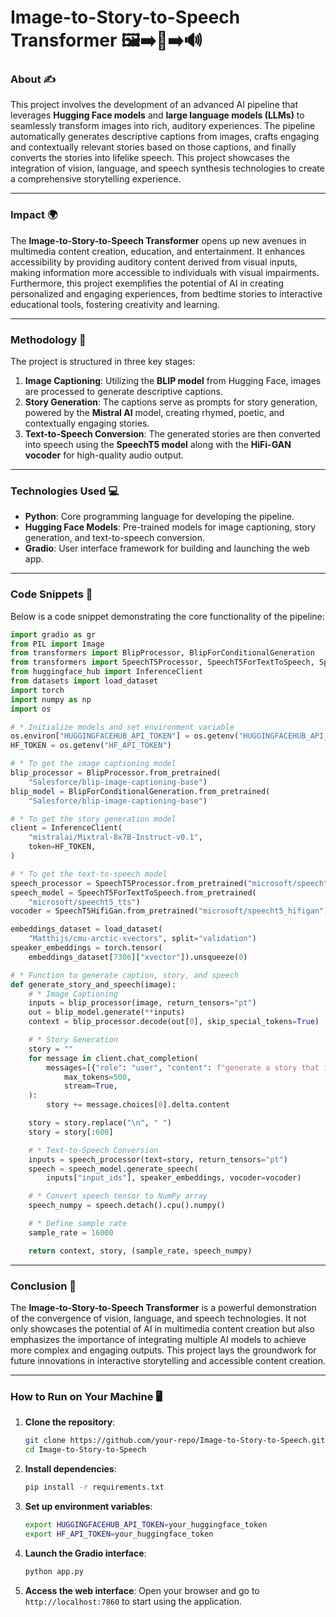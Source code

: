 # **Image-to-Story-to-Speech Transformer** 🖼️➡️📝➡️🔊

### **About** ✍️  
This project involves the development of an advanced AI pipeline that leverages **Hugging Face models** and **large language models (LLMs)** to seamlessly transform images into rich, auditory experiences. The pipeline automatically generates descriptive captions from images, crafts engaging and contextually relevant stories based on those captions, and finally converts the stories into lifelike speech. This project showcases the integration of vision, language, and speech synthesis technologies to create a comprehensive storytelling experience.

---

### **Impact** 🌍  
The **Image-to-Story-to-Speech Transformer** opens up new avenues in multimedia content creation, education, and entertainment. It enhances accessibility by providing auditory content derived from visual inputs, making information more accessible to individuals with visual impairments. Furthermore, this project exemplifies the potential of AI in creating personalized and engaging experiences, from bedtime stories to interactive educational tools, fostering creativity and learning.

---

### **Methodology** 🔬  
The project is structured in three key stages:

1. **Image Captioning**: Utilizing the **BLIP model** from Hugging Face, images are processed to generate descriptive captions.
2. **Story Generation**: The captions serve as prompts for story generation, powered by the **Mistral AI** model, creating rhymed, poetic, and contextually engaging stories.
3. **Text-to-Speech Conversion**: The generated stories are then converted into speech using the **SpeechT5 model** along with the **HiFi-GAN vocoder** for high-quality audio output.

---

### **Technologies Used** 💻  
- **Python**: Core programming language for developing the pipeline.
- **Hugging Face Models**: Pre-trained models for image captioning, story generation, and text-to-speech conversion.
- **Gradio**: User interface framework for building and launching the web app.

---

### **Code Snippets** 💾  
Below is a code snippet demonstrating the core functionality of the pipeline:

```python
import gradio as gr
from PIL import Image
from transformers import BlipProcessor, BlipForConditionalGeneration
from transformers import SpeechT5Processor, SpeechT5ForTextToSpeech, SpeechT5HifiGan
from huggingface_hub import InferenceClient
from datasets import load_dataset
import torch
import numpy as np
import os

# * Initialize models and set environment variable
os.environ["HUGGINGFACEHUB_API_TOKEN"] = os.getenv("HUGGINGFACEHUB_API_TOKEN")
HF_TOKEN = os.getenv("HF_API_TOKEN")

# * To get the image captioning model
blip_processor = BlipProcessor.from_pretrained(
    "Salesforce/blip-image-captioning-base")
blip_model = BlipForConditionalGeneration.from_pretrained(
    "Salesforce/blip-image-captioning-base")

# * To get the story generation model
client = InferenceClient(
    "mistralai/Mixtral-8x7B-Instruct-v0.1",
    token=HF_TOKEN,
)

# * To get the text-to-speech model
speech_processor = SpeechT5Processor.from_pretrained("microsoft/speecht5_tts")
speech_model = SpeechT5ForTextToSpeech.from_pretrained(
    "microsoft/speecht5_tts")
vocoder = SpeechT5HifiGan.from_pretrained("microsoft/speecht5_hifigan")

embeddings_dataset = load_dataset(
    "Matthijs/cmu-arctic-xvectors", split="validation")
speaker_embeddings = torch.tensor(
    embeddings_dataset[7306]["xvector"]).unsqueeze(0)

# * Function to generate caption, story, and speech
def generate_story_and_speech(image):
    # * Image Captioning
    inputs = blip_processor(image, return_tensors="pt")
    out = blip_model.generate(**inputs)
    context = blip_processor.decode(out[0], skip_special_tokens=True)

    # * Story Generation
    story = ""
    for message in client.chat_completion(
        messages=[{"role": "user", "content": f"generate a story that is at most 500 Characters long; the story should be about the image above; the story should rhyme and be in a poetic form; the story should be in English; the story should be unique and creative; the story should be interesting and engaging; Act like you are a storyteller and you are telling a story about this scenario. scenario: {context} Story:"}],
            max_tokens=500,
            stream=True,
    ):
        story += message.choices[0].delta.content

    story = story.replace("\n", " ")
    story = story[:600]

    # * Text-to-Speech Conversion
    inputs = speech_processor(text=story, return_tensors="pt")
    speech = speech_model.generate_speech(
        inputs["input_ids"], speaker_embeddings, vocoder=vocoder)

    # * Convert speech tensor to NumPy array
    speech_numpy = speech.detach().cpu().numpy()

    # * Define sample rate
    sample_rate = 16000

    return context, story, (sample_rate, speech_numpy)
```

---

### **Conclusion** 🎯  
The **Image-to-Story-to-Speech Transformer** is a powerful demonstration of the convergence of vision, language, and speech technologies. It not only showcases the potential of AI in multimedia content creation but also emphasizes the importance of integrating multiple AI models to achieve more complex and engaging outputs. This project lays the groundwork for future innovations in interactive storytelling and accessible content creation.

---

### **How to Run on Your Machine** 🖥️  
1. **Clone the repository**:
   ```bash
   git clone https://github.com/your-repo/Image-to-Story-to-Speech.git
   cd Image-to-Story-to-Speech
   ```

2. **Install dependencies**:
   ```bash
   pip install -r requirements.txt
   ```

3. **Set up environment variables**:
   ```bash
   export HUGGINGFACEHUB_API_TOKEN=your_huggingface_token
   export HF_API_TOKEN=your_huggingface_token
   ```

4. **Launch the Gradio interface**:
   ```bash
   python app.py
   ```

5. **Access the web interface**:
   Open your browser and go to `http://localhost:7860` to start using the application.

